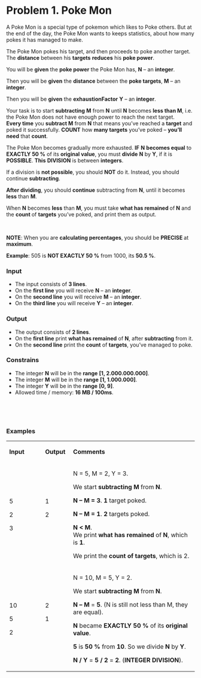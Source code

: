 <h1>Problem 1. Poke Mon</h1>
<p>A Poke Mon is a special type of pokemon which likes to Poke others. But at the end of the day, the Poke Mon wants to keeps statistics, about how many pokes it has managed to make.</p>
<p>The Poke Mon pokes his target, and then proceeds to poke another target. The <strong>distance</strong> between his <strong>targets</strong> <strong>reduces</strong> his <strong>poke power</strong>.</p>
<p>You will be <strong>given</strong> the <strong>poke power</strong> the Poke Mon has, <strong>N</strong> &ndash; an <strong>integer</strong>.</p>
<p>Then you will be <strong>given</strong> the <strong>distance</strong> between the <strong>poke targets</strong>, <strong>M</strong> &ndash; an <strong>integer</strong>.</p>
<p>Then you will be <strong>given</strong> the <strong>exhaustionFactor</strong> <strong>Y</strong> &ndash; an <strong>integer</strong>.</p>
<p>Your task is to start <strong>subtracting</strong> <strong>M</strong> from <strong>N</strong> until <strong>N</strong> becomes <strong>less than M</strong>, i.e. the Poke Mon does not have enough power to reach the next target. <br /> <strong>Every time</strong> you <strong>subtract M</strong> from <strong>N</strong> that means you&rsquo;ve reached a <strong>target</strong> and poked it successfully. <strong>COUNT</strong> how <strong>many targets</strong> you&rsquo;ve poked &ndash; <strong>you&rsquo;ll need</strong> that <strong>count</strong>.</p>
<p>The Poke Mon becomes gradually more exhausted. <strong>IF</strong> <strong>N</strong> <strong>becomes equal</strong> to <strong>EXACTLY 50 %</strong> of its <strong>original value</strong>, you must <strong>divide</strong> <strong>N</strong> by <strong>Y</strong>, if it is <strong>POSSIBLE</strong>. <strong>This</strong> <strong>DIVISION</strong> is between <strong>integers</strong>.</p>
<p>If a division is <strong>not possible</strong>, you should <strong>NOT</strong> do it. Instead, you should continue <strong>subtracting</strong>.</p>
<p><strong>After dividing</strong>, you should <strong>continue</strong> subtracting from <strong>N</strong>, until it becomes <strong>less</strong> than <strong>M</strong>.</p>
<p>When <strong>N</strong> becomes <strong>less</strong> than <strong>M</strong>, you must take <strong>what has remained </strong>of<strong> N</strong> and the <strong>count </strong>of <strong>targets</strong> you&rsquo;ve poked, and print them as output.</p>
<p>&nbsp;</p>
<p><strong>NOTE</strong>: When you are <strong>calculating percentages</strong>, you should be <strong>PRECISE </strong>at <strong>maximum</strong>.</p>
<p><strong>Example</strong>: 505 is <strong>NOT EXACTLY 50 %</strong> from 1000, its <strong>50.5 %</strong>.</p>
<h3>Input</h3>
<ul>
<li>The input consists of <strong>3 lines</strong>.</li>
<li>On the <strong>first line</strong> you will receive <strong>N</strong> &ndash; an <strong>integer</strong>.</li>
<li>On the <strong>second line</strong> you will receive <strong>M</strong> &ndash; an <strong>integer</strong>.</li>
<li>On the <strong>third line</strong> you will receive <strong>Y</strong> &ndash; an <strong>integer</strong>.</li>
</ul>
<h3>Output</h3>
<ul>
<li>The output consists of <strong>2 lines</strong>.</li>
<li>On the <strong>first line</strong> print <strong>what has remained</strong> of <strong>N</strong>, after <strong>subtracting</strong> from it.</li>
<li>On the <strong>second line</strong> print the <strong>count</strong> of <strong>targets</strong>, you&rsquo;ve managed to poke.</li>
</ul>
<h3>Constrains</h3>
<ul>
<li>The integer <strong>N</strong> will be in the <strong>range</strong> <strong>[1, 2.000.000.000]</strong>.</li>
<li>The integer <strong>M</strong> will be in the <strong>range</strong> <strong>[1, 1.000.000]</strong>.</li>
<li>The integer <strong>Y</strong> will be in the <strong>range</strong> <strong>[0, 9]</strong>.</li>
<li>Allowed time / memory: <strong>16 MB / 100ms</strong>.</li>
</ul>
<p>&nbsp;</p>
<p>&nbsp;</p>
<h3>Examples</h3>
<table width="0">
<tbody>
<tr>
<td width="106">
<p><strong>Input</strong></p>
</td>
<td width="62">
<p><strong>Output</strong></p>
</td>
<td width="466">
<p><strong>Comments</strong></p>
</td>
</tr>
<tr>
<td width="106">
<p>5</p>
<p>2</p>
<p>3</p>
</td>
<td width="62">
<p>1</p>
<p>2</p>
<p>&nbsp;</p>
</td>
<td width="466">
<p>N = 5, M = 2, Y = 3.</p>
<p>We start <strong>subtracting</strong> <strong>M</strong> from <strong>N</strong>.</p>
<p><strong>N &ndash; M = 3</strong>. <strong>1</strong> target poked.</p>
<p><strong>N &ndash; M = 1</strong>. <strong>2</strong> targets poked.</p>
<p><strong>N &lt; M</strong>.<br /> We print <strong>what has remained</strong> of <strong>N</strong>, which is <strong>1</strong>.</p>
<p>We print the <strong>count of targets</strong>, which is 2.</p>
</td>
</tr>
<tr>
<td width="106">
<p>10</p>
<p>5</p>
<p>2</p>
</td>
<td width="62">
<p>2</p>
<p>1</p>
<p>&nbsp;</p>
</td>
<td width="466">
<p>N = 10, M = 5, Y = 2.</p>
<p>We start <strong>subtracting</strong> <strong>M</strong> from <strong>N</strong>.</p>
<p><strong>N</strong> <strong>&ndash;</strong> <strong>M</strong> = <strong>5</strong>. (N is still not less than M, they are equal).</p>
<p><strong>N</strong> became <strong>EXACTLY</strong> <strong>50 %</strong> of its <strong>original value</strong>.</p>
<p><strong>5</strong> is <strong>50 %</strong> from <strong>10</strong>. So we divide <strong>N</strong> by <strong>Y</strong>.</p>
<p><strong>N / Y</strong> = <strong>5 / 2</strong> = <strong>2</strong>. (<strong>INTEGER DIVISION</strong>).</p>
</td>
</tr>
</tbody>
</table>
<p>&nbsp;</p>